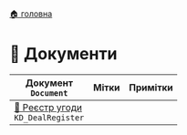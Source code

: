 ﻿[🏠 головна](../README.MD)

# 📕 Документи

| Документ </br> `Document` | Мітки | Примітки |
| --- | --- | --- |
| [📕 Реєстр угоди](./KD_DealRegister.md) </br> `KD_DealRegister` | | |